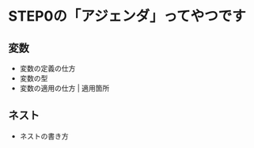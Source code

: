 STEP0の「アジェンダ」ってやつです
====================

変数
--------------------
- 変数の定義の仕方
- 変数の型
- 変数の適用の仕方 | 適用箇所

ネスト
--------------------
- ネストの書き方